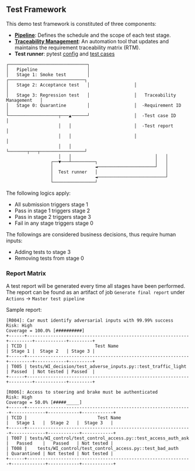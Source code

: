 ## Test Framework
This demo test framework is constituted of three components:
- [**Pipeline**](.github/workflows/master_pipe.yml): Defines the schedule and the scope of each test stage.
- [**Traceability Management**](trace_manager.py): An automation tool that updates and maintains the requirement traceability matrix (RTM).
- **Test runner**: pytest [config](conftest.py) and [test cases](/tests)

```
┌──────────────────────────────┐                                                
│   Pipeline                   │                                                
│   Stage 1: Smoke test        │                 ┌─────────────────────────────┐
│   Stage 2: Acceptance test   │                 │                             │
│   Stage 3: Regression test   │                 │   Traceability Management   │
│   Stage 0: Quarantine        │                 │  -Requirement ID            │
└───────────────────┬───▲──────┘                 │  -Test case ID              │
                    │   │                        │  -Test report               │
                    │   │                        │                             │
                    │   │                        └───────┬───┬─────────────────┘
                    │   │                                │   │                  
                 ┌──▼───┴─────────┐                      │   │                  
                 │                ◄──────────────────────┘   │                  
                 │  Test runner   │                          │                  
                 │                ◄──────────────────────────┘                  
                 └────────────────┘                                             
```
The following logics apply:

- All submission triggers stage 1
- Pass in stage 1 triggers stage 2
- Pass in stage 2 triggers stage 3
- Fail in any stage triggers stage 0

The followings are considered business decisions, thus require human inputs:
- Adding tests to stage 3
- Removing tests from stage 0

### Report Matrix 
A test report will be generated every time all stages have been performed. The report can be found as an artifact of job `Generate final report` under `Actions` -> `Master test pipeline`  

Sample report:
```
[R004]: Car must identify adversarial inputs with 99.99% success  
Risk: High
Coverage = 100.0% [##########]
+------+--------------------------------------------------------------+---------+------------+---------+
| TCID |                          Test Name                           | Stage 1 |  Stage 2   | Stage 3 |
+------+--------------------------------------------------------------+---------+------------+---------+
| T005 | tests/WI_decision/test_adverse_inputs.py::test_traffic_light | Passed  | Not tested | Passed  |
+------+--------------------------------------------------------------+---------+------------+---------+

[R006]: Access to steering and brake must be authenticated
Risk: High
Coverage = 50.0% [#####_____]
+------+---------------------------------------------------------------+-------------+------------+------------+
| TCID |                           Test Name                           |   Stage 1   |  Stage 2   |  Stage 3   |
+------+---------------------------------------------------------------+-------------+------------+------------+
| T007 | tests/WI_control/test_control_access.py::test_access_auth_ask |   Passed    |   Passed   | Not tested |
| T008 |    tests/WI_control/test_control_access.py::test_bad_auth     | Quarantined | Not tested | Not tested |
+------+---------------------------------------------------------------+-------------+------------+------------+
```
